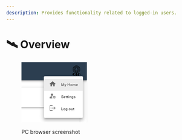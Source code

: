 ```yaml
---
description: Provides functionality related to logged-in users.
---
```


# 🛰 Overview

<figure><img src="../.gitbook/assets/myhome.png" alt=""><figcaption><p>PC browser screenshot</p></figcaption></figure>
